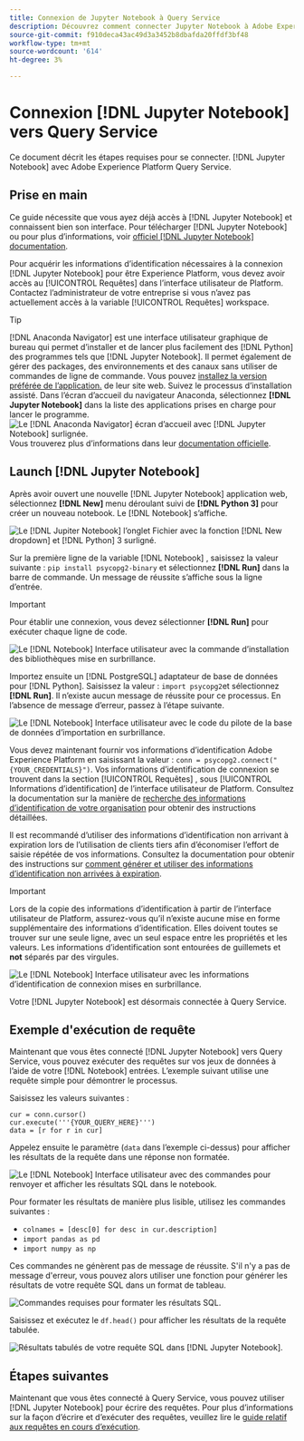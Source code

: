 ```yaml
---
title: Connexion de Jupyter Notebook à Query Service
description: Découvrez comment connecter Jupyter Notebook à Adobe Experience Platform Query Service.
source-git-commit: f910deca43ac49d3a3452b8dbafda20ffdf3bf48
workflow-type: tm+mt
source-wordcount: '614'
ht-degree: 3%

---
```


# Connexion [!DNL Jupyter Notebook] vers Query Service

Ce document décrit les étapes requises pour se connecter. [!DNL Jupyter Notebook] avec Adobe Experience Platform Query Service.

## Prise en main

Ce guide nécessite que vous ayez déjà accès à [!DNL Jupyter Notebook] et connaissent bien son interface. Pour télécharger [!DNL Jupyter Notebook] ou pour plus d’informations, voir [officiel [!DNL Jupyter Notebook] documentation](https://jupyter.org/).

Pour acquérir les informations d’identification nécessaires à la connexion [!DNL Jupyter Notebook] pour être Experience Platform, vous devez avoir accès au [!UICONTROL Requêtes] dans l’interface utilisateur de Platform. Contactez l’administrateur de votre entreprise si vous n’avez pas actuellement accès à la variable [!UICONTROL Requêtes] workspace.

>[!TIP]
>
>[!DNL Anaconda Navigator] est une interface utilisateur graphique de bureau qui permet d’installer et de lancer plus facilement des [!DNL Python] des programmes tels que [!DNL Jupyter Notebook]. Il permet également de gérer des packages, des environnements et des canaux sans utiliser de commandes de ligne de commande.
>Vous pouvez [installez la version préférée de l’application.](https://docs.anaconda.com/anaconda/install/) de leur site web.
>Suivez le processus d’installation assisté. Dans l’écran d’accueil du navigateur Anaconda, sélectionnez **[!DNL Jupyter Notebook]** dans la liste des applications prises en charge pour lancer le programme.
>![Le [!DNL Anaconda Navigator] écran d’accueil avec [!DNL Jupyter Notebook] surlignée.](../images/clients/jupyter-notebook/anaconda-navigator-home.png)
>Vous trouverez plus d’informations dans leur [documentation officielle](https://docs.anaconda.com/anaconda/navigator/).

## Launch [!DNL Jupyter Notebook]

Après avoir ouvert une nouvelle [!DNL Jupyter Notebook] application web, sélectionnez **[!DNL New]** menu déroulant suivi de **[!DNL Python 3]** pour créer un nouveau notebook. Le [!DNL Notebook] s’affiche.

![Le [!DNL Jupiter Notebook] l’onglet Fichier avec la fonction [!DNL New dropdown] et [!DNL Python] 3 surligné.](../images/clients/jupyter-notebook/new-notebook.png)

Sur la première ligne de la variable [!DNL Notebook] , saisissez la valeur suivante : `pip install psycopg2-binary` et sélectionnez **[!DNL Run]** dans la barre de commande. Un message de réussite s’affiche sous la ligne d’entrée.

>[!IMPORTANT]
>
>Pour établir une connexion, vous devez sélectionner **[!DNL Run]** pour exécuter chaque ligne de code.

![Le [!DNL Notebook] Interface utilisateur avec la commande d’installation des bibliothèques mise en surbrillance.](../images/clients/jupyter-notebook/install-library.png)

Importez ensuite un [!DNL PostgreSQL] adaptateur de base de données pour [!DNL Python]. Saisissez la valeur : `import psycopg2`et sélectionnez **[!DNL Run]**. Il n’existe aucun message de réussite pour ce processus. En l’absence de message d’erreur, passez à l’étape suivante.

![Le [!DNL Notebook] Interface utilisateur avec le code du pilote de la base de données d’importation en surbrillance.](../images/clients/jupyter-notebook/import-dbdriver.png)

Vous devez maintenant fournir vos informations d’identification Adobe Experience Platform en saisissant la valeur : `conn = psycopg2.connect("{YOUR_CREDENTIALS}")`. Vos informations d’identification de connexion se trouvent dans la section [!UICONTROL Requêtes] , sous [!UICONTROL Informations d’identification] de l’interface utilisateur de Platform. Consultez la documentation sur la manière de [recherche des informations d’identification de votre organisation](../ui/credentials.md) pour obtenir des instructions détaillées.

Il est recommandé d’utiliser des informations d’identification non arrivant à expiration lors de l’utilisation de clients tiers afin d’économiser l’effort de saisie répétée de vos informations. Consultez la documentation pour obtenir des instructions sur [comment générer et utiliser des informations d’identification non arrivées à expiration](../ui/credentials.md#non-expiring-credentials).

>[!IMPORTANT]
>
>Lors de la copie des informations d’identification à partir de l’interface utilisateur de Platform, assurez-vous qu’il n’existe aucune mise en forme supplémentaire des informations d’identification. Elles doivent toutes se trouver sur une seule ligne, avec un seul espace entre les propriétés et les valeurs. Les informations d’identification sont entourées de guillemets et **not** séparés par des virgules.

![Le [!DNL Notebook] Interface utilisateur avec les informations d’identification de connexion mises en surbrillance.](../images/clients/jupyter-notebook/provide-credentials.png)

Votre [!DNL Jupyter Notebook] est désormais connectée à Query Service.

## Exemple d&#39;exécution de requête

Maintenant que vous êtes connecté [!DNL Jupyter Notebook] vers Query Service, vous pouvez exécuter des requêtes sur vos jeux de données à l’aide de votre [!DNL Notebook] entrées. L’exemple suivant utilise une requête simple pour démontrer le processus.

Saisissez les valeurs suivantes :

```console
cur = conn.cursor()
cur.execute('''{YOUR_QUERY_HERE}''')
data = [r for r in cur]
```

Appelez ensuite le paramètre (`data` dans l’exemple ci-dessus) pour afficher les résultats de la requête dans une réponse non formatée.

![Le [!DNL Notebook] Interface utilisateur avec des commandes pour renvoyer et afficher les résultats SQL dans le notebook.](../images/clients/jupyter-notebook/example-query.png)

Pour formater les résultats de manière plus lisible, utilisez les commandes suivantes :

- `colnames = [desc[0] for desc in cur.description]`
- `import pandas as pd`
- `import numpy as np`

Ces commandes ne génèrent pas de message de réussite. S&#39;il n&#39;y a pas de message d&#39;erreur, vous pouvez alors utiliser une fonction pour générer les résultats de votre requête SQL dans un format de tableau.

![Commandes requises pour formater les résultats SQL.](../images/clients/jupyter-notebook/format-results-commands.png)

Saisissez et exécutez le `df.head()` pour afficher les résultats de la requête tabulée.

![Résultats tabulés de votre requête SQL dans [!DNL Jupyter Notebook].](../images/clients/jupyter-notebook/format-results-output.png)

## Étapes suivantes

Maintenant que vous êtes connecté à Query Service, vous pouvez utiliser [!DNL Jupyter Notebook] pour écrire des requêtes. Pour plus d’informations sur la façon d’écrire et d’exécuter des requêtes, veuillez lire le [guide relatif aux requêtes en cours d’exécution](../best-practices/writing-queries.md).
